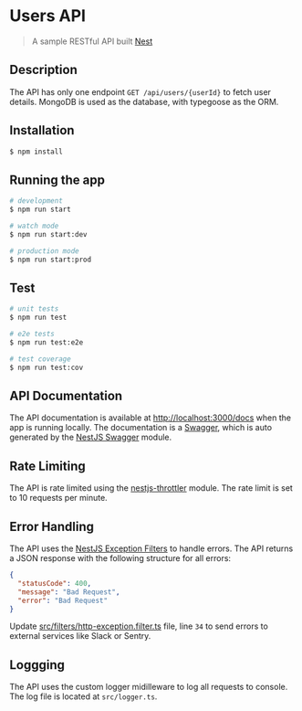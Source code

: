 # Users API

> A sample RESTful API built [Nest](https://github.com/nestjs/nest)

## Description

The API has only one endpoint `GET /api/users/{userId}` to fetch user details. MongoDB is used as the database, with typegoose as the ORM.

## Installation

```bash
$ npm install
```

## Running the app

```bash
# development
$ npm run start

# watch mode
$ npm run start:dev

# production mode
$ npm run start:prod
```

## Test

```bash
# unit tests
$ npm run test

# e2e tests
$ npm run test:e2e

# test coverage
$ npm run test:cov
```


## API Documentation

The API documentation is available at [http://localhost:3000/docs](http://localhost:3000/docs) when the app is running locally. The documentation is a [Swagger](https://swagger.io/), which is auto generated by the [NestJS Swagger](https://docs.nestjs.com/openapi/introduction) module.

## Rate Limiting

The API is rate limited using the [nestjs-throttler](https://docs.nestjs.com/security/rate-limiting) module. The rate limit is set to 10 requests per minute.


## Error Handling

The API uses the [NestJS Exception Filters](https://docs.nestjs.com/exception-filters) to handle errors. The API returns a JSON response with the following structure for all errors:

```json
{
  "statusCode": 400,
  "message": "Bad Request",
  "error": "Bad Request"
}
```

Update [src/filters/http-exception.filter.ts](src/filters/http-exception.filter.ts) file, line `34` to send errors to external services like Slack or Sentry.

## Loggging

The API uses the custom logger midilleware to log all requests to console. The log file is located at `src/logger.ts`.
